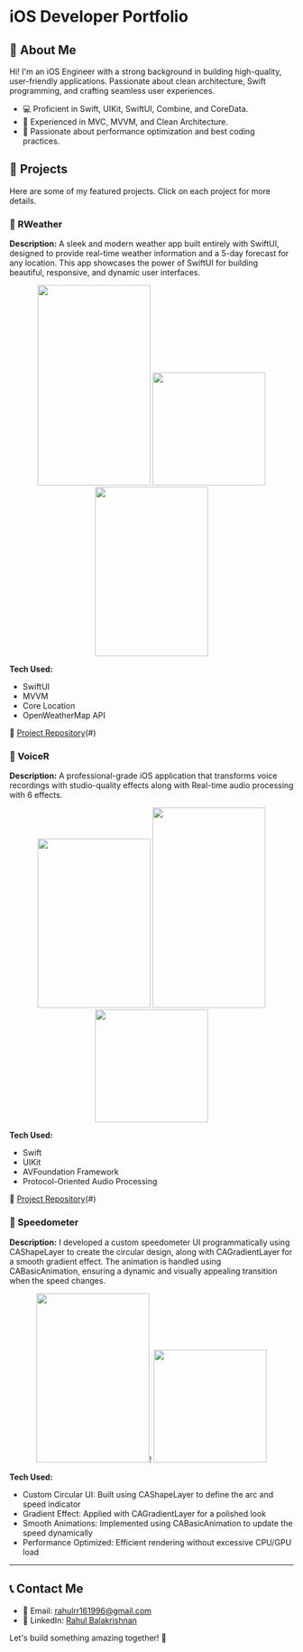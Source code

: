 # iOS Developer Portfolio

## 👋 About Me
Hi! I'm an iOS Engineer with a strong background in building high-quality, user-friendly applications. Passionate about clean architecture, Swift programming, and crafting seamless user experiences.

- 💻 Proficient in Swift, UIKit, SwiftUI, Combine, and CoreData.
- 🔹 Experienced in MVC, MVVM, and Clean Architecture.
- 🚀 Passionate about performance optimization and best coding practices.

## 📂 Projects
Here are some of my featured projects. Click on each project for more details.
### 📱 RWeather
**Description:** A sleek and modern weather app built entirely with SwiftUI, designed to provide real-time weather information and a 5-day forecast for any location. This app showcases the power of SwiftUI for building beautiful, responsive, and dynamic user interfaces.

<p align="center">
<img src="https://github.com/user-attachments/assets/ad690f1e-94fb-4b5e-a824-d9e8cb4be17e", width="200", height="355"/>
<img src="https://github.com/user-attachments/assets/d25e8a4d-07e4-4629-a9a2-301871d4f461", width="200",height="300" />
<img src="https://github.com/user-attachments/assets/71755b59-174c-45f6-a3e8-405615721ad5", width="200", height="300"/>
</p>

**Tech Used:**
- SwiftUI
- MVVM
- Core Location
- OpenWeatherMap API

🔗 [Project Repository](https://github.com/RahulRR16/RWeather)(#)

### 📱 VoiceR
**Description:** A professional-grade iOS application that transforms voice recordings with studio-quality effects along with Real-time audio processing with 6 effects.

<p align="center">
<img src="https://github.com/user-attachments/assets/1158bbe3-0b63-41d0-b2bc-5918275e5a07", width="200", height="300"/>
<img src="https://github.com/user-attachments/assets/0fc072d0-ba1b-4fbd-94ca-3459d61c2549", width="200", height="355"/>
<img src="https://github.com/user-attachments/assets/635eead6-8af6-4ba0-ae1f-9b81333f8c02", width="200",height="300" />
</p>

**Tech Used:**
- Swift
- UIKit
- AVFoundation Framework
- Protocol-Oriented Audio Processing

🔗 [Project Repository](https://github.com/RahulRR16/VoiceR)(#)

### 📱 Speedometer
**Description:** I developed a custom speedometer UI programmatically using CAShapeLayer to create the circular design, along with CAGradientLayer for a smooth gradient effect. The animation is handled using CABasicAnimation, ensuring a dynamic and visually appealing transition when the speed changes.

<p align="center">
<img src="https://github.com/user-attachments/assets/2c07825f-3c20-463b-9ff4-966d11394eca", width="200", height="300"/>!
<img src="https://github.com/user-attachments/assets/4431af65-557f-47be-824a-2d1f410c182d", width="200",height="300" />
</p>

**Tech Used:**
- Custom Circular UI: Built using CAShapeLayer to define the arc and speed indicator
- Gradient Effect: Applied with CAGradientLayer for a polished look
- Smooth Animations: Implemented using CABasicAnimation to update the speed dynamically
- Performance Optimized: Efficient rendering without excessive CPU/GPU load

---

## 📞 Contact Me
- 📧 Email: rahulrr161996@gmail.com
- 💼 LinkedIn: [Rahul Balakrishnan](http://linkedin.com/in/rahulrr16)

Let's build something amazing together! 🚀
